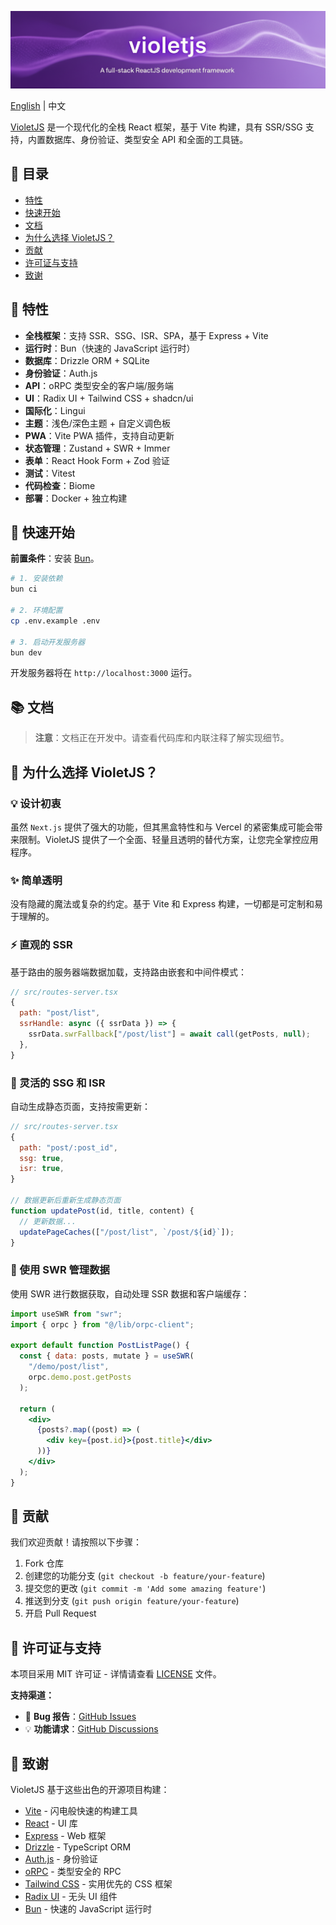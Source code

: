 [![banner](/public/banner.png)](https://github.com/hlint/violetjs)

[English](https://github.com/hlint/violetjs/blob/main/README.md) | 中文

[VioletJS](https://github.com/hlint/violetjs) 是一个现代化的全栈 React 框架，基于 Vite 构建，具有 SSR/SSG 支持，内置数据库、身份验证、类型安全 API 和全面的工具链。

## 📑 目录

- [特性](#-特性)
- [快速开始](#-快速开始)
- [文档](#-文档)
- [为什么选择 VioletJS？](#-为什么选择-violetjs)
- [贡献](#-贡献)
- [许可证与支持](#-许可证与支持)
- [致谢](#-致谢)

## 🎉 特性

- **全栈框架**：支持 SSR、SSG、ISR、SPA，基于 Express + Vite
- **运行时**：Bun（快速的 JavaScript 运行时）
- **数据库**：Drizzle ORM + SQLite
- **身份验证**：Auth.js
- **API**：oRPC 类型安全的客户端/服务端
- **UI**：Radix UI + Tailwind CSS + shadcn/ui
- **国际化**：Lingui
- **主题**：浅色/深色主题 + 自定义调色板
- **PWA**：Vite PWA 插件，支持自动更新
- **状态管理**：Zustand + SWR + Immer
- **表单**：React Hook Form + Zod 验证
- **测试**：Vitest
- **代码检查**：Biome
- **部署**：Docker + 独立构建

## 🚀 快速开始

**前置条件**：安装 [Bun](https://bun.sh)。

```bash
# 1. 安装依赖
bun ci

# 2. 环境配置
cp .env.example .env

# 3. 启动开发服务器
bun dev
```

开发服务器将在 `http://localhost:3000` 运行。

## 📚 文档

> **注意**：文档正在开发中。请查看代码库和内联注释了解实现细节。

## 🤔 为什么选择 VioletJS？

### 💡 设计初衷

虽然 `Next.js` 提供了强大的功能，但其黑盒特性和与 Vercel 的紧密集成可能会带来限制。VioletJS 提供了一个全面、轻量且透明的替代方案，让您完全掌控应用程序。

### ✨ 简单透明

没有隐藏的魔法或复杂的约定。基于 Vite 和 Express 构建，一切都是可定制和易于理解的。

### ⚡ 直观的 SSR

基于路由的服务器端数据加载，支持路由嵌套和中间件模式：

```js
// src/routes-server.tsx
{
  path: "post/list",
  ssrHandle: async ({ ssrData }) => {
    ssrData.swrFallback["/post/list"] = await call(getPosts, null);
  },
}
```

### 🔄 灵活的 SSG 和 ISR

自动生成静态页面，支持按需更新：

```js
// src/routes-server.tsx
{
  path: "post/:post_id",
  ssg: true,
  isr: true,
}

// 数据更新后重新生成静态页面
function updatePost(id, title, content) {
  // 更新数据...
  updatePageCaches(["/post/list", `/post/${id}`]);
}
```

### 🔗 使用 SWR 管理数据

使用 SWR 进行数据获取，自动处理 SSR 数据和客户端缓存：

```jsx
import useSWR from "swr";
import { orpc } from "@/lib/orpc-client";

export default function PostListPage() {
  const { data: posts, mutate } = useSWR(
    "/demo/post/list",
    orpc.demo.post.getPosts
  );

  return (
    <div>
      {posts?.map((post) => (
        <div key={post.id}>{post.title}</div>
      ))}
    </div>
  );
}
```

## 🤝 贡献

我们欢迎贡献！请按照以下步骤：

1. Fork 仓库
2. 创建您的功能分支 (`git checkout -b feature/your-feature`)
3. 提交您的更改 (`git commit -m 'Add some amazing feature'`)
4. 推送到分支 (`git push origin feature/your-feature`)
5. 开启 Pull Request

## 📄 许可证与支持

本项目采用 MIT 许可证 - 详情请查看 [LICENSE](./LICENSE) 文件。

**支持渠道：**

- 🐛 **Bug 报告**：[GitHub Issues](https://github.com/hlint/violetjs/issues)
- 💡 **功能请求**：[GitHub Discussions](https://github.com/hlint/violetjs/discussions)

## 🙏 致谢

VioletJS 基于这些出色的开源项目构建：

- [Vite](https://vitejs.dev/) - 闪电般快速的构建工具
- [React](https://reactjs.org/) - UI 库
- [Express](https://expressjs.com/) - Web 框架
- [Drizzle](https://orm.drizzle.team/) - TypeScript ORM
- [Auth.js](https://authjs.dev/) - 身份验证
- [oRPC](https://orpc.io/) - 类型安全的 RPC
- [Tailwind CSS](https://tailwindcss.com/) - 实用优先的 CSS 框架
- [Radix UI](https://www.radix-ui.com/) - 无头 UI 组件
- [Bun](https://bun.sh/) - 快速的 JavaScript 运行时
